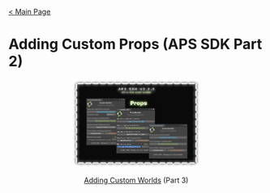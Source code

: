 [< Main Page](https://github.com/guiglass/LUXOR/blob/gh-pages/index.md)

# Adding Custom Props (APS SDK Part 2)

<p align="center">
  <a href="">
     <img width="50%" height="15%" src="img/aps sdk prop builder main.png">
  </a>


<p align="center">
  <a href="apssdk_part3.md">Adding Custom Worlds</a> (Part 3)
</p>
